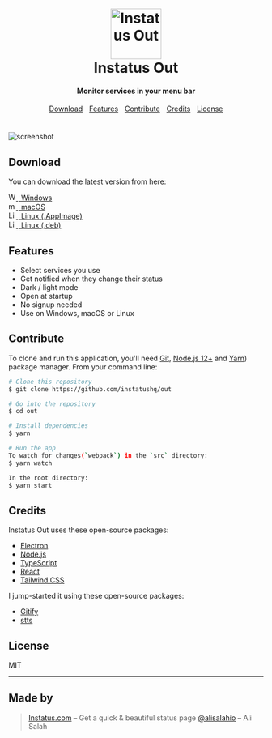 <h1 align="center">
  <a href="https://instatus.com/out"><img src="https://user-images.githubusercontent.com/1072229/106639355-8fa9dc00-658d-11eb-9b0f-37100715de80.png" alt="Instatus Out" width="100" height="100" ></a>
  <br>
  Instatus Out
  <br>
</h1>

<h4 align="center">Monitor services in your menu bar</h4>

<p align="center">
  <a href="#download">Download</a>
  <img src="https://img.spacergif.org/v1/spacer.gif" width="5" height="1">
  <a href="#features">Features</a>
  <img src="https://img.spacergif.org/v1/spacer.gif" width="5" height="1">
  <a href="#contribute">Contribute</a>
  <img src="https://img.spacergif.org/v1/spacer.gif" width="5" height="1">
  <a href="#credits">Credits</a>
  <img src="https://img.spacergif.org/v1/spacer.gif" width="5" height="1">
  <a href="#license">License</a>
</p>
<img src="https://img.spacergif.org/v1/spacer.gif" width="1" height="10">

![screenshot](./readme.gif)

## Download

You can download the latest version from here:

<div>
  <a href="https://github.com/instatushq/out/releases/download/v1.0.1/Instatus.Out.Setup.1.0.1.exe">
    <img width="15" height="15" src="https://user-images.githubusercontent.com/1072229/106638253-591f9180-658c-11eb-9a68-1fe9a581816d.png" alt="Windows logo" /> 
    <img src="https://img.spacergif.org/v1/spacer.gif" width="2" height="1">
    Windows
  </a>
  <br />
  <a href="https://github.com/instatushq/out/releases/download/v1.0.1/Instatus.Out-1.0.1.dmg">
    <img width="15" height="15" src="https://user-images.githubusercontent.com/1072229/106638530-a6036800-658c-11eb-8e40-a868cfc5efe6.png" alt="macOS logo" />
    <img src="https://img.spacergif.org/v1/spacer.gif" width="2" height="1">
      macOS
  </a>
  <br />
    <a href="https://github.com/instatushq/out/releases/download/v1.0.1/Instatus.Out-1.0.1.AppImage">
    <img width="15" height="15" src="https://user-images.githubusercontent.com/1072229/106638818-f084e480-658c-11eb-92c3-b8c2ed89aa02.png" alt="Linux logo" /> 
    <img src="https://img.spacergif.org/v1/spacer.gif" width="2" height="1">
    Linux (.AppImage)
  </a>
  <br />
  <a href="https://github.com/instatushq/out/releases/download/v1.0.1/instatus-out_1.0.1_amd64.deb">
    <img width="15" height="15" src="https://user-images.githubusercontent.com/1072229/106638818-f084e480-658c-11eb-92c3-b8c2ed89aa02.png" alt="Linux logo" /> 
    <img src="https://img.spacergif.org/v1/spacer.gif" width="2" height="1">
    Linux (.deb)
  </a>
</div>

## Features

* Select services you use
* Get notified when they change their status
* Dark / light mode
* Open at startup
* No signup needed
* Use on Windows, macOS or Linux

## Contribute

To clone and run this application, you'll need [Git](https://git-scm.com), [Node.js 12+](https://nodejs.org/en/download/) and [Yarn](https://yarnpkg.com/)) package manager. From your command line:

```bash
# Clone this repository
$ git clone https://github.com/instatushq/out

# Go into the repository
$ cd out

# Install dependencies
$ yarn

# Run the app
To watch for changes(`webpack`) in the `src` directory:
$ yarn watch

In the root directory:
$ yarn start

```

## Credits

Instatus Out uses these open-source packages:

- [Electron](http://electron.atom.io/)
- [Node.js](https://nodejs.org/)
- [TypeScript](https://www.typescriptlang.org/)
- [React](https://reactjs.org/)
- [Tailwind CSS](https://tailwindcss.com/)

I jump-started it using these open-source packages:
- [Gitify](https://github.com/manosim/gitify)
- [stts](https://github.com/inket/stts)

## License

MIT

---

## Made by
> [Instatus.com](https://instatus.com) – Get a quick & beautiful status page
> [@alisalahio](https://twitter.com/alisalahio) – Ali Salah
